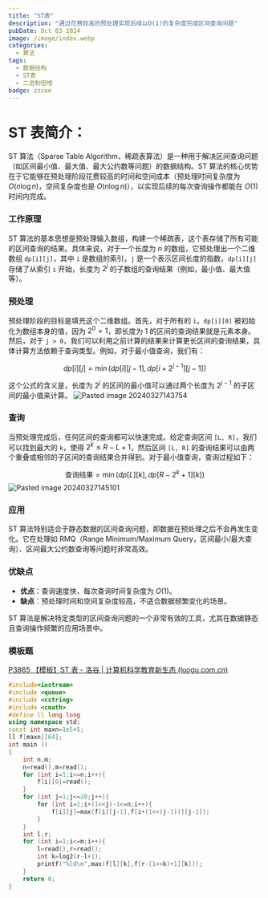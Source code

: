 ```yaml
---
title: "ST表"
description: "通过花费较高的预处理实现后续以O(1)的复杂度完成区间查询问题"
pubDate: Oct 03 2024
image: /image/index.webp
categories:
  - 算法
tags:
  - 数据结构
  - ST表
  - 二进制倍增
badge: zzcoe
---
```


# **ST 表简介：**
ST 算法（Sparse Table Algorithm，稀疏表算法）是一种用于解决区间查询问题（如区间最小值、最大值、最大公约数等问题）的数据结构。ST 算法的核心优势在于它能够在预处理阶段花费较高的时间和空间成本（预处理时间复杂度为 $O(n\log n)$，空间复杂度也是 $O(n\log n)$），以实现后续的每次查询操作都能在 $O(1)$ 时间内完成。

### 工作原理

ST 算法的基本思想是预处理输入数组，构建一个稀疏表，这个表存储了所有可能的区间查询的结果。具体来说，对于一个长度为 $n$ 的数组，它预处理出一个二维数组 `dp[i][j]`，其中 `i` 是数组的索引，`j` 是一个表示区间长度的指数，`dp[i][j]` 存储了从索引 `i` 开始，长度为 $2^j$ 的子数组的查询结果（例如，最小值、最大值等）。

### 预处理

预处理阶段的目标是填充这个二维数组。首先，对于所有的 `i`，`dp[i][0]` 被初始化为数组本身的值，因为 $2^0 = 1$，即长度为 1 的区间的查询结果就是元素本身。然后，对于 `j > 0`，我们可以利用之前计算的结果来计算更长区间的查询结果，具体计算方法依赖于查询类型。例如，对于最小值查询，我们有：

$$
dp[i][j] = \min(dp[i][j-1], dp[i + 2^{j-1}][j-1])
$$

这个公式的含义是，长度为 $2^j$ 的区间的最小值可以通过两个长度为 $2^{j-1}$ 的子区间的最小值来计算。
![Pasted image 20240327143754](https://zzoce.obs.cn-north-4.myhuaweicloud.com/img/Pasted%20image%2020240327143754.png)

### 查询

当预处理完成后，任何区间的查询都可以快速完成。给定查询区间 `[L, R]`，我们可以找到最大的 `k`，使得 $2^k \leq R - L + 1$，然后区间 `[L, R]` 的查询结果可以由两个重叠或相邻的子区间的查询结果合并得到。对于最小值查询，查询过程如下：

$$
\text{查询结果} = \min(dp[L][k], dp[R - 2^k + 1][k])
$$
![Pasted image 20240327145101](https://zzoce.obs.cn-north-4.myhuaweicloud.com/img/Pasted%20image%2020240327145101.png)

### 应用

ST 算法特别适合于静态数据的区间查询问题，即数据在预处理之后不会再发生变化。它在处理如 RMQ（Range Minimum/Maximum Query，区间最小/最大查询）、区间最大公约数查询等问题时非常高效。

### 优缺点

- **优点**：查询速度快，每次查询时间复杂度为 $O(1)$。
- **缺点**：预处理时间和空间复杂度较高，不适合数据频繁变化的场景。

ST 算法是解决特定类型的区间查询问题的一个非常有效的工具，尤其在数据静态且查询操作频繁的应用场景中。


### 模板题
[P3865 【模板】ST 表 - 洛谷 | 计算机科学教育新生态 (luogu.com.cn)](https://www.luogu.com.cn/problem/P3865)
```cpp
#include<iostream>
#include <queue>
#include <cstring>
#include <cmath>
#define ll long long
using namespace std;
const int maxn=1e5+5;
ll f[maxn][64];
int main ()
{
	int n,m;
	n=read(),m=read();
	for (int i=1;i<=n;i++){
		f[i][0]=read();
	}	
	for (int j=1;j<=20;j++){
		for (int i=1;i+(1<<j)-1<=n;i++){
			f[i][j]=max(f[i][j-1],f[i+(1<<(j-1))][j-1]); 
		}
	}
	int l,r;
	for (int i=1;i<=m;i++){
		l=read(),r=read();
		int k=log2(r-l+1);
		printf("%ld\n",max(f[l][k],f[r-(1<<k)+1][k]));
	}
	return 0;
}
```




